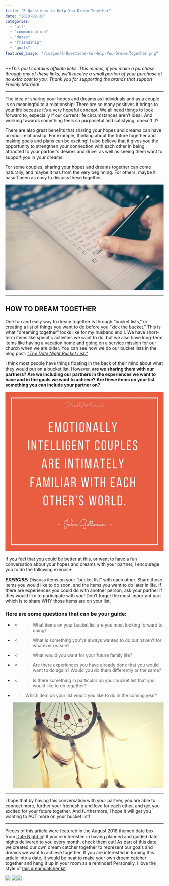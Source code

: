 ```yaml
---
title: "6 Questions to Help You Dream Together"
date: "2019-02-20"
categories: 
  - "all"
  - "communication"
  - "dates"
  - "friendship"
  - "goals"
featured_image: "/images/6-Questions-to-Help-You-Dream-Together.png"
---
```


_\*\*This post contains affiliate links. This means, if you make a purchase through any of these links, we'll receive a small portion of your purchase at no extra cost to you. Thank you for supporting the brands that support Freshly Married!_

* * *

The idea of sharing your hopes and dreams as individuals and as a couple is so meaningful to a relationship! There are so many positives it brings to your life because it’s a very hopeful concept. We all need things to look forward to, especially if our current life circumstances aren’t ideal. And working towards something feels so purposeful and satisfying, doesn't it?

There are also great benefits that sharing your hopes and dreams can have on your relationship. For example, thinking about the future together and making goals and plans can be exciting! I also believe that it gives you the opportunity to strengthen your connection with each other in being attracted to your partner’s desires and drive, as well as seeing them want to support you in your dreams.

For some couples, sharing your hopes and dreams together can come naturally, and maybe it has from the very beginning. For others, maybe it hasn't been as easy to discuss these together.

![marriage, marriage talks, communication in marriage, dream together, how to dream together as a couple, talking about goals with your spouse, bucket list in marriage, how to make a bucket list in marriage, marriage bucket list, date night ideas, dream catcher date, achieving goals in marriage](/images/glenn-carstens-peters-190592-unsplash.jpg)

* * *

## HOW TO DREAM TOGETHER

One fun and easy way to dream together is through “bucket lists,” or creating a list of things you want to do before you “kick the bucket.” This is what "dreaming together" looks like for my husband and I. We have short-term items like specific activities we want to do, but we also have long-term items like having a vacation home and going on a service mission for our church when we are older. You can see how we do our bucket lists in the blog post: [_"The Date Night Bucket List."_](https://freshlymarried.com/the-date-night-bucket-list/)

I think most people have things floating in the back of their mind about what they would put on a bucket list. However, **are we sharing them with our partners? Are we including our partners in the experiences we want to have and in the goals we want to achieve? Are these items on your list something you can include your partner on?**

![emotionally intelligent couples, gottman quote, john gottman quote, familiar with each other's world. dreaming together, marriage, marriage advice, marriage help, marriage questions, questions to ask your spouse](/images/emotionally-intelligent-quote.jpg)

If you feel that you could be better at this, or want to have a fun conversation about your hopes and dreams with your partner, I encourage you to do the following exercise:

_**EXERCISE:**_ Discuss items on your “bucket list” with each other. Share those items you would like to do soon, and the items you want to do later in life. If there are experiences you could do with another person, ask your partner if they would like to participate with you! Don’t forget the most important part which is to share WHY those items are on your list.

### **Here are some questions that can be your guide:**

- - > What items on your bucket list are you most looking forward to doing?
        

- - > What is something you’ve always wanted to do but haven’t for whatever reason?
        

- - > What would you want for your future family life?
        

- - > Are there experiences you have already done that you would want to do again? Would you do them differently or the same?
        

- - > Is there something in particular on your bucket list that you would like to do together?
        

- > Which item on your list would you like to do in the coming year?
    
    ![marriage, marriage talks, communication in marriage, dream together, how to dream together as a couple, talking about goals with your spouse, bucket list in marriage, how to make a bucket list in marriage, marriage bucket list, date night ideas, dream catcher date, achieving goals in marriage](/images/dyaa-eldin-103-unsplash.jpg)

* * *

I hope that by having this conversation with your partner, you are able to connect more, further your friendship and love for each other, and get you excited for your future together. And furthermore, I hope it will get you wanting to ACT more on your bucket list!

* * *

Pieces of this article were featured in the August 2018 themed date box from [Date Night In](https://frstre.com/go/?a=19136-4863f8&s=110370-e6b059)! If you're interested in having planned and guided date nights delivered to you every month, check them out! As part of this date, we created our own dream catcher together to represent our goals and dreams we want to achieve together. If you are interested in turning this article into a date, it would be neat to make your own dream catcher together and hang it up in your room as a reminder! Personally, I love the style of [this dreamcatcher kit](https://amzn.to/2EjI7rb).

[![](https://static.tapfiliate.com/5aba7417a9bdc.jpg?a=32724-2a9573&s=110370-e6b059)](https://frstre.com/go/?a=32724-2a9573&s=110370-e6b059) [![](//ws-na.amazon-adsystem.com/widgets/q?_encoding=UTF8&ASIN=B075RR8V4C&Format=_SL250_&ID=AsinImage&MarketPlace=US&ServiceVersion=20070822&WS=1&tag=freshlymarrie-20)](https://www.amazon.com/Catcher-Activity-Hanging-Stocking-Stuffer/dp/B075RR8V4C/ref=as_li_ss_il?keywords=dream+catcher+kit&qid=1550693820&s=gateway&sr=8-9&linkCode=li3&tag=freshlymarrie-20&linkId=7c36f8a98a3c9ad7b63a6fe7f3b98d11)![](https://ir-na.amazon-adsystem.com/e/ir?t=freshlymarrie-20&l=li3&o=1&a=B075RR8V4C)

